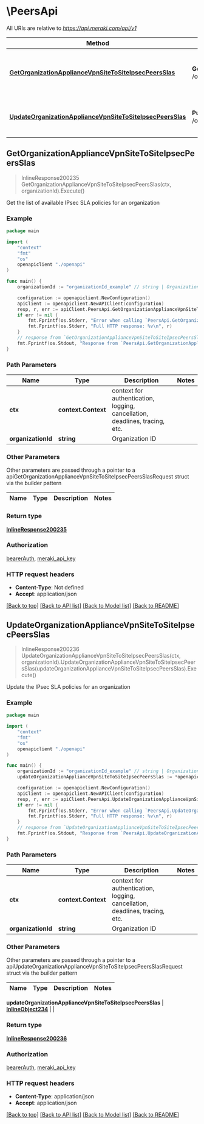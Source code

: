 # \PeersApi

All URIs are relative to *https://api.meraki.com/api/v1*

Method | HTTP request | Description
------------- | ------------- | -------------
[**GetOrganizationApplianceVpnSiteToSiteIpsecPeersSlas**](PeersApi.md#GetOrganizationApplianceVpnSiteToSiteIpsecPeersSlas) | **Get** /organizations/{organizationId}/appliance/vpn/siteToSite/ipsec/peers/slas | Get the list of available IPsec SLA policies for an organization
[**UpdateOrganizationApplianceVpnSiteToSiteIpsecPeersSlas**](PeersApi.md#UpdateOrganizationApplianceVpnSiteToSiteIpsecPeersSlas) | **Put** /organizations/{organizationId}/appliance/vpn/siteToSite/ipsec/peers/slas | Update the IPsec SLA policies for an organization



## GetOrganizationApplianceVpnSiteToSiteIpsecPeersSlas

> InlineResponse200235 GetOrganizationApplianceVpnSiteToSiteIpsecPeersSlas(ctx, organizationId).Execute()

Get the list of available IPsec SLA policies for an organization



### Example

```go
package main

import (
    "context"
    "fmt"
    "os"
    openapiclient "./openapi"
)

func main() {
    organizationId := "organizationId_example" // string | Organization ID

    configuration := openapiclient.NewConfiguration()
    apiClient := openapiclient.NewAPIClient(configuration)
    resp, r, err := apiClient.PeersApi.GetOrganizationApplianceVpnSiteToSiteIpsecPeersSlas(context.Background(), organizationId).Execute()
    if err != nil {
        fmt.Fprintf(os.Stderr, "Error when calling `PeersApi.GetOrganizationApplianceVpnSiteToSiteIpsecPeersSlas``: %v\n", err)
        fmt.Fprintf(os.Stderr, "Full HTTP response: %v\n", r)
    }
    // response from `GetOrganizationApplianceVpnSiteToSiteIpsecPeersSlas`: InlineResponse200235
    fmt.Fprintf(os.Stdout, "Response from `PeersApi.GetOrganizationApplianceVpnSiteToSiteIpsecPeersSlas`: %v\n", resp)
}
```

### Path Parameters


Name | Type | Description  | Notes
------------- | ------------- | ------------- | -------------
**ctx** | **context.Context** | context for authentication, logging, cancellation, deadlines, tracing, etc.
**organizationId** | **string** | Organization ID | 

### Other Parameters

Other parameters are passed through a pointer to a apiGetOrganizationApplianceVpnSiteToSiteIpsecPeersSlasRequest struct via the builder pattern


Name | Type | Description  | Notes
------------- | ------------- | ------------- | -------------


### Return type

[**InlineResponse200235**](InlineResponse200235.md)

### Authorization

[bearerAuth](../README.md#bearerAuth), [meraki_api_key](../README.md#meraki_api_key)

### HTTP request headers

- **Content-Type**: Not defined
- **Accept**: application/json

[[Back to top]](#) [[Back to API list]](../README.md#documentation-for-api-endpoints)
[[Back to Model list]](../README.md#documentation-for-models)
[[Back to README]](../README.md)


## UpdateOrganizationApplianceVpnSiteToSiteIpsecPeersSlas

> InlineResponse200236 UpdateOrganizationApplianceVpnSiteToSiteIpsecPeersSlas(ctx, organizationId).UpdateOrganizationApplianceVpnSiteToSiteIpsecPeersSlas(updateOrganizationApplianceVpnSiteToSiteIpsecPeersSlas).Execute()

Update the IPsec SLA policies for an organization



### Example

```go
package main

import (
    "context"
    "fmt"
    "os"
    openapiclient "./openapi"
)

func main() {
    organizationId := "organizationId_example" // string | Organization ID
    updateOrganizationApplianceVpnSiteToSiteIpsecPeersSlas := *openapiclient.NewInlineObject234() // InlineObject234 |  (optional)

    configuration := openapiclient.NewConfiguration()
    apiClient := openapiclient.NewAPIClient(configuration)
    resp, r, err := apiClient.PeersApi.UpdateOrganizationApplianceVpnSiteToSiteIpsecPeersSlas(context.Background(), organizationId).UpdateOrganizationApplianceVpnSiteToSiteIpsecPeersSlas(updateOrganizationApplianceVpnSiteToSiteIpsecPeersSlas).Execute()
    if err != nil {
        fmt.Fprintf(os.Stderr, "Error when calling `PeersApi.UpdateOrganizationApplianceVpnSiteToSiteIpsecPeersSlas``: %v\n", err)
        fmt.Fprintf(os.Stderr, "Full HTTP response: %v\n", r)
    }
    // response from `UpdateOrganizationApplianceVpnSiteToSiteIpsecPeersSlas`: InlineResponse200236
    fmt.Fprintf(os.Stdout, "Response from `PeersApi.UpdateOrganizationApplianceVpnSiteToSiteIpsecPeersSlas`: %v\n", resp)
}
```

### Path Parameters


Name | Type | Description  | Notes
------------- | ------------- | ------------- | -------------
**ctx** | **context.Context** | context for authentication, logging, cancellation, deadlines, tracing, etc.
**organizationId** | **string** | Organization ID | 

### Other Parameters

Other parameters are passed through a pointer to a apiUpdateOrganizationApplianceVpnSiteToSiteIpsecPeersSlasRequest struct via the builder pattern


Name | Type | Description  | Notes
------------- | ------------- | ------------- | -------------

 **updateOrganizationApplianceVpnSiteToSiteIpsecPeersSlas** | [**InlineObject234**](InlineObject234.md) |  | 

### Return type

[**InlineResponse200236**](InlineResponse200236.md)

### Authorization

[bearerAuth](../README.md#bearerAuth), [meraki_api_key](../README.md#meraki_api_key)

### HTTP request headers

- **Content-Type**: application/json
- **Accept**: application/json

[[Back to top]](#) [[Back to API list]](../README.md#documentation-for-api-endpoints)
[[Back to Model list]](../README.md#documentation-for-models)
[[Back to README]](../README.md)

